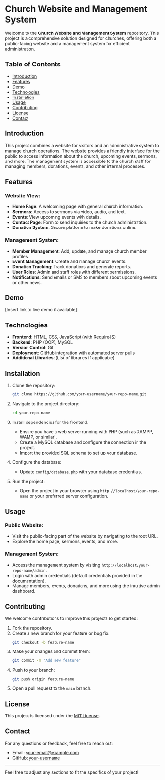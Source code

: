 
# Church Website and Management System

Welcome to the **Church Website and Management System** repository. This project is a comprehensive solution designed for churches, offering both a public-facing website and a management system for efficient administration.

## Table of Contents
- [Introduction](#introduction)
- [Features](#features)
- [Demo](#demo)
- [Technologies](#technologies)
- [Installation](#installation)
- [Usage](#usage)
- [Contributing](#contributing)
- [License](#license)
- [Contact](#contact)

## Introduction
This project combines a website for visitors and an administrative system to manage church operations. The website provides a friendly interface for the public to access information about the church, upcoming events, sermons, and more. The management system is accessible to the church staff for managing members, donations, events, and other internal processes.

## Features
### Website View:
- **Home Page**: A welcoming page with general church information.
- **Sermons**: Access to sermons via video, audio, and text.
- **Events**: View upcoming events with details.
- **Contact Page**: Form to send inquiries to the church administration.
- **Donation System**: Secure platform to make donations online.

### Management System:
- **Member Management**: Add, update, and manage church member profiles.
- **Event Management**: Create and manage church events.
- **Donation Tracking**: Track donations and generate reports.
- **User Roles**: Admin and staff roles with different permissions.
- **Notifications**: Send emails or SMS to members about upcoming events or other news.

## Demo
[Insert link to live demo if available]

## Technologies
- **Frontend**: HTML, CSS, JavaScript (with RequireJS)
- **Backend**: PHP (OOP), MySQL
- **Version Control**: Git
- **Deployment**: GitHub integration with automated server pulls
- **Additional Libraries**: [List of libraries if applicable]

## Installation
1. Clone the repository:
    ```bash
    git clone https://github.com/your-username/your-repo-name.git
    ```
2. Navigate to the project directory:
    ```bash
    cd your-repo-name
    ```
3. Install dependencies for the frontend:
    - Ensure you have a web server running with PHP (such as XAMPP, WAMP, or similar).
    - Create a MySQL database and configure the connection in the project.
    - Import the provided SQL schema to set up your database.

4. Configure the database:
    - Update `config/database.php` with your database credentials.

5. Run the project:
    - Open the project in your browser using `http://localhost/your-repo-name` or your preferred server configuration.

## Usage
### Public Website:
- Visit the public-facing part of the website by navigating to the root URL.
- Explore the home page, sermons, events, and more.

### Management System:
- Access the management system by visiting `http://localhost/your-repo-name/admin`.
- Login with admin credentials (default credentials provided in the documentation).
- Manage members, events, donations, and more using the intuitive admin dashboard.

## Contributing
We welcome contributions to improve this project! To get started:
1. Fork the repository.
2. Create a new branch for your feature or bug fix:
    ```bash
    git checkout -b feature-name
    ```
3. Make your changes and commit them:
    ```bash
    git commit -m "Add new feature"
    ```
4. Push to your branch:
    ```bash
    git push origin feature-name
    ```
5. Open a pull request to the `main` branch.

## License
This project is licensed under the [MIT License](LICENSE).

## Contact
For any questions or feedback, feel free to reach out:
- Email: your-email@example.com
- GitHub: [your-username](https://github.com/your-username)

---

Feel free to adjust any sections to fit the specifics of your project!
